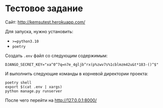 # Тестовое задание

Сайт: http://kemsutest.herokuapp.com/

Для запуска, нужно установить:

- `>=python3.10`
- `poetry`

Создать `.env` файл со следующим содержимым:

```
DJANGO_SECRET_KEY="xa^0^7q=n7e_4gljb^rx(p%zwv7s%1cblmzm42u&t*183-()^$"
```

И выполнить следующие команды в корневой директории проекта:

```
poetry shell
export $(cat .env | xargs)
python manage.py runserver
```

После чего перейти на http://127.0.0.1:8000/
